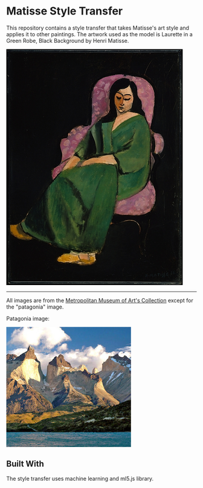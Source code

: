 # Matisse Style Transfer

This repository contains a style transfer that takes Matisse's art style and applies it to other paintings.  The artwork used as the model is Laurette in a Green Robe, Black Background by Henri Matisse. 

![alt text](https://github.com/allisonwong30/matisse_style_transfer/blob/master/img/matisse.jpg "Laurette in a Green Robe, Black Background (1916)")

***
All images are from the [Metropolitan Museum of Art's Collection](https://www.metmuseum.org/art/collection/search#!?perPage=20&sortBy=Relevance&sortOrder=asc&offset=0&pageSize=0) except for the "patagonia" image.

Patagonia image: 

![alt text](https://github.com/allisonwong30/matisse_style_transfer/blob/master/img/patagonia.jpg "Patagonia Image")

## Built With
The style transfer uses machine learning and ml5.js library.